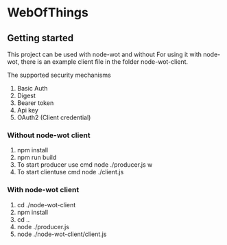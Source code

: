 # WebOfThings

## Getting started

This project can be used with node-wot and without
For using it with node-wot, there is an example client file in the folder node-wot-client.

The supported security mechanisms
1. Basic Auth
2. Digest
3. Bearer token
4. Api key
5. OAuth2 (Client credential)

### Without node-wot client
1. npm install
2. npm run build
3. To start producer use cmd node ./producer.js w
4. To start clientuse cmd node ./client.js


### With node-wot client
1. cd ./node-wot-client
2. npm install
3. cd ..
4. node ./producer.js
5. node ./node-wot-client/client.js

